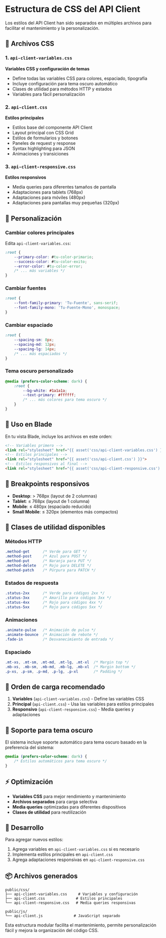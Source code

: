 # Estructura de CSS del API Client

Los estilos del API Client han sido separados en múltiples archivos para facilitar el mantenimiento y la personalización.

## 📁 Archivos CSS

### 1. `api-client-variables.css`
**Variables CSS y configuración de temas**
- Define todas las variables CSS para colores, espaciado, tipografía
- Incluye configuración para tema oscuro automático
- Clases de utilidad para métodos HTTP y estados
- Variables para fácil personalización

### 2. `api-client.css`
**Estilos principales**
- Estilos base del componente API Client
- Layout principal con CSS Grid
- Estilos de formularios y botones
- Paneles de request y response
- Syntax highlighting para JSON
- Animaciones y transiciones

### 3. `api-client-responsive.css`
**Estilos responsivos**
- Media queries para diferentes tamaños de pantalla
- Adaptaciones para tablets (768px)
- Adaptaciones para móviles (480px)
- Adaptaciones para pantallas muy pequeñas (320px)

## 🎨 Personalización

### Cambiar colores principales
Edita `api-client-variables.css`:
```css
:root {
    --primary-color: #tu-color-primario;
    --success-color: #tu-color-exito;
    --error-color: #tu-color-error;
    /* ... más variables */
}
```

### Cambiar fuentes
```css
:root {
    --font-family-primary: 'Tu-Fuente', sans-serif;
    --font-family-mono: 'Tu-Fuente-Mono', monospace;
}
```

### Cambiar espaciado
```css
:root {
    --spacing-sm: 8px;
    --spacing-md: 12px;
    --spacing-lg: 14px;
    /* ... más espaciados */
}
```

### Tema oscuro personalizado
```css
@media (prefers-color-scheme: dark) {
    :root {
        --bg-white: #1a1a1a;
        --text-primary: #ffffff;
        /* ... más colores para tema oscuro */
    }
}
```

## 🔧 Uso en Blade

En tu vista Blade, incluye los archivos en este orden:
```html
<!-- Variables primero -->
<link rel="stylesheet" href="{{ asset('css/api-client-variables.css') }}">
<!-- Estilos principales -->
<link rel="stylesheet" href="{{ asset('css/api-client.css') }}">
<!-- Estilos responsivos al final -->
<link rel="stylesheet" href="{{ asset('css/api-client-responsive.css') }}">
```

## 📱 Breakpoints responsivos

- **Desktop**: > 768px (layout de 2 columnas)
- **Tablet**: ≤ 768px (layout de 1 columna)
- **Mobile**: ≤ 480px (espaciado reducido)
- **Small Mobile**: ≤ 320px (elementos más compactos)

## 🎯 Clases de utilidad disponibles

### Métodos HTTP
```css
.method-get      /* Verde para GET */
.method-post     /* Azul para POST */
.method-put      /* Naranja para PUT */
.method-delete   /* Rojo para DELETE */
.method-patch    /* Púrpura para PATCH */
```

### Estados de respuesta
```css
.status-2xx      /* Verde para códigos 2xx */
.status-3xx      /* Amarillo para códigos 3xx */
.status-4xx      /* Rojo para códigos 4xx */
.status-5xx      /* Rojo para códigos 5xx */
```

### Animaciones
```css
.animate-pulse   /* Animación de pulso */
.animate-bounce  /* Animación de rebote */
.fade-in         /* Desvanecimiento de entrada */
```

### Espaciado
```css
.mt-xs, .mt-sm, .mt-md, .mt-lg, .mt-xl  /* Margin top */
.mb-xs, .mb-sm, .mb-md, .mb-lg, .mb-xl  /* Margin bottom */
.p-xs, .p-sm, .p-md, .p-lg, .p-xl       /* Padding */
```

## 🔄 Orden de carga recomendado

1. **Variables** (`api-client-variables.css`) - Define las variables CSS
2. **Principal** (`api-client.css`) - Usa las variables para estilos principales
3. **Responsivo** (`api-client-responsive.css`) - Media queries y adaptaciones

## 🌙 Soporte para tema oscuro

El sistema incluye soporte automático para tema oscuro basado en la preferencia del sistema:
```css
@media (prefers-color-scheme: dark) {
    /* Estilos automáticos para tema oscuro */
}
```

## ⚡ Optimización

- **Variables CSS** para mejor rendimiento y mantenimiento
- **Archivos separados** para carga selectiva
- **Media queries** optimizadas para diferentes dispositivos
- **Clases de utilidad** para reutilización

## 🔧 Desarrollo

Para agregar nuevos estilos:
1. Agrega variables en `api-client-variables.css` si es necesario
2. Implementa estilos principales en `api-client.css`
3. Agrega adaptaciones responsivas en `api-client-responsive.css`

## 📦 Archivos generados

```
public/css/
├── api-client-variables.css     # Variables y configuración
├── api-client.css              # Estilos principales
└── api-client-responsive.css   # Media queries responsivas

public/js/
└── api-client.js              # JavaScript separado
```

Esta estructura modular facilita el mantenimiento, permite personalización fácil y mejora la organización del código CSS.
